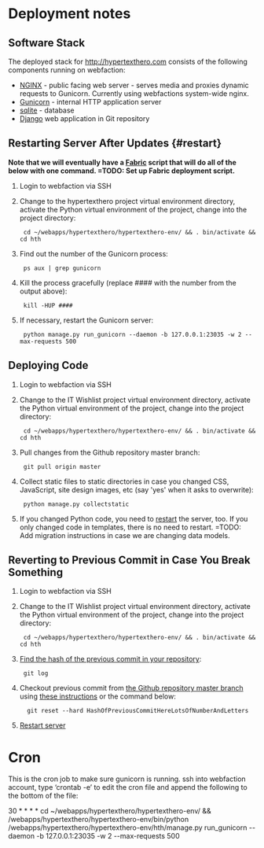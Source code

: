 # Deployment notes

## Software Stack

The deployed stack for <http://hypertexthero.com> consists of the following components running on webfaction:

- [NGINX](http://nginx.org/en/) - public facing web server - serves media and proxies dynamic requests to Gunicorn. Currently using webfactions system-wide nginx.
- [Gunicorn](http://gunicorn.org/ "Gunicorn 'Green Unicorn' is a Python WSGI HTTP Server for UNIX.") - internal HTTP application server
- [sqlite](https://www.sqlite.org/) - database
- [Django](http://djangoproject.com/) web application in Git repository

## Restarting Server After Updates {#restart}

**Note that we will eventually have a [Fabric](http://docs.fabfile.org/en/1.6/) script that will do all of the below with one command. =TODO: Set up Fabric deployment script.**

1. Login to webfaction via SSH

2. Change to the hypertexthero project virtual environment directory, activate the Python virtual environment of the project, change into the project directory:

        cd ~/webapps/hypertexthero/hypertexthero-env/ && . bin/activate && cd hth

3. Find out the number of the Gunicorn process:

        ps aux | grep gunicorn

4. Kill the process gracefully (replace #### with the number from the output above):

        kill -HUP ####

5. If necessary, restart the Gunicorn server:

        python manage.py run_gunicorn --daemon -b 127.0.0.1:23035 -w 2 --max-requests 500


## Deploying Code

1. Login to webfaction via SSH

2. Change to the IT Wishlist project virtual environment directory, activate the Python virtual environment of the project, change into the project directory:

        cd ~/webapps/hypertexthero/hypertexthero-env/ && . bin/activate && cd hth

3. Pull changes from the Github repository master branch:

        git pull origin master

4. Collect static files to static directories in case you changed CSS, JavaScript, site design images, etc (say 'yes' when it asks to overwrite):

        python manage.py collectstatic

5. If you changed Python code, you need to <a href="#restart">restart</a> the server, too. If you only changed code in templates, there is no need to restart. =TODO: Add migration instructions in case we are changing data models.

## Reverting to Previous Commit in Case You Break Something

1. Login to webfaction via SSH

2. Change to the IT Wishlist project virtual environment directory, activate the Python virtual environment of the project, change into the project directory:

        cd ~/webapps/hypertexthero/hypertexthero-env/ && . bin/activate && cd hth

3. [Find the hash of the previous commit in your repository](http://git-scm.com/book/en/Git-Basics-Viewing-the-Commit-History):

        git log

4. Checkout previous commit from [the Github repository master branch](https://github.com/hypertexthero/hypertexthero.com/commits/master) using [these instructions](http://stackoverflow.com/a/4114122/412329) or the command below:

         git reset --hard HashOfPreviousCommitHereLotsOfNumberAndLetters

5. [Restart server](#restart)

# Cron

This is the cron job to make sure gunicorn is running.
ssh into webfaction account, type ‘crontab -e’ to edit the cron file and append the following to the bottom of the file:

  30 * * * * cd ~/webapps/hypertexthero/hypertexthero-env/ && /webapps/hypertexthero/hypertexthero-env/bin/python /webapps/hypertexthero/hypertexthero-env/hth/manage.py run_gunicorn --daemon -b 127.0.0.1:23035 -w 2 --max-requests 500